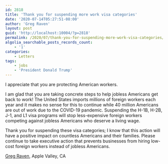 ```yaml
---
id: 2818
title: 'Thank you for suspending more work visa categories'
date: '2020-07-14T05:27:51-08:00'
author: 'Greg Raven'
layout: post
guid: 'http://localhost:10004/?p=2818'
permalink: /2020/07/thank-you-for-suspending-more-work-visa-categories/
algolia_searchable_posts_records_count:
    - '1'
categories:
    - Letters
tags:
    - jobs
    - 'President Donald Trump'
---
```


I appreciate that you are protecting American workers.

I am glad that you are taking concrete steps to help jobless Americans get back to work! The United States imports millions of foreign workers each year and it makes no sense for this to continue while 40 million Americans are out of work due to the COVID-19 pandemic. Suspending the H-1B, H-2B, J-1, and L1 visa programs will stop less-expensive foreign workers competing against jobless Americans who deserve a living wage.

Thank you for suspending these visa categories; I know that this action will have a positive impact on countless Americans and their families. Please continue to take executive action that prevents businesses from hiring low-cost foreign workers instead of jobless Americans.

[Greg Raven](https://www.gregraven.org/), Apple Valley, CA